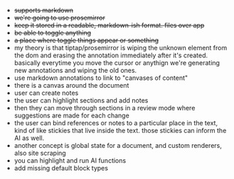 - ~~supports markdown~~
- ~~we're going to use prosemirror~~
- ~~keep it stored in a readable, markdown-ish format. files over app~~
- ~~be able to toggle anything~~
- ~~a place where toggle things appear or something~~
- my theory is that tiptap/prosemirror is wiping the unknown element from the dom and erasing the annotation immediately after it's created. basically everytime you move the cursor or anythign we're generating new annotations and wiping the old ones.
- use markdown annotations to link to "canvases of content"
- there is a canvas around the document
- user can create notes
- the user can highlight sections and add notes
- then they can move through sections in a review mode where suggestions are made for each change
- the user can bind references or notes to a particular place in the text, kind of like stickies that live inside the text. those stickies can inform the AI as well.
- another concept is global state for a document, and custom renderers, also site scraping
- you can highlight and run AI functions
- add missing default block types